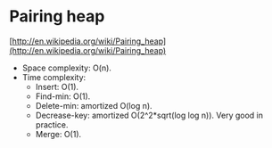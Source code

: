 # Pairing heap

[http://en.wikipedia.org/wiki/Pairing_heap](http://en.wikipedia.org/wiki/Pairing_heap)

* Space complexity: O(n).
* Time complexity:
    * Insert: O(1).
    * Find-min: O(1).
    * Delete-min: amortized O(log n).
    * Decrease-key: amortized O(2^2*sqrt(log log n)). Very good in practice.
    * Merge: O(1).
